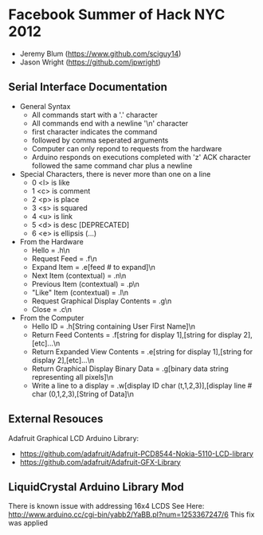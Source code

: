 Facebook Summer of Hack NYC 2012
================================
* Jeremy Blum (https://www.github.com/sciguy14)
* Jason Wright (https://github.com/jpwright)

Serial Interface Documentation
------------------------------
* General Syntax
  * All commands start with a '.' character
  * All commands end with a newline '\n' character
  * first character indicates the command
  * followed by comma seperated arguments
  * Computer can only repond to requests from the hardware
  * Arduino responds on executions completed with 'z' ACK character followed the same command char plus a newline
* Special Characters, there is never more than one on a line
  * 0 \<l\> is like  
  * 1 \<c\> is comment  
  * 2 \<p\> is place  
  * 3 \<s\> is squared  
  * 4 \<u\> is link  
  * 5 \<d\> is desc [DEPRECATED]  
  * 6 \<e\> is ellipsis (...)  
* From the Hardware
  * Hello 									= .h\n
  * Request Feed 							= .f\n
  * Expand Item								= .e[feed # to expand]\n 
  * Next Item (contextual)					= .n\n
  * Previous Item (contextual)				= .p\n
  * "Like" Item (contextual)				= .l\n
  * Request Graphical Display Contents  	= .g\n
  * Close									= .c\n
* From the Computer
  * Hello ID								= .h[String containing User First Name]\n
  * Return Feed Contents					= .f[string for display 1],[string for display 2],[etc]...\n
  * Return Expanded View Contents			= .e[string for display 1],[string for display 2],[etc]...\n
  * Return Graphical Display Binary Data	= .g[binary data string representing all pixels]\n
  * Write a line to a display			 	= .w[display ID char (t,1,2,3)],[display line # char (0,1,2,3),[String of Data]\n
  
 External Resouces
 -----------------
 Adafruit Graphical LCD Arduino Library:  
 * https://github.com/adafruit/Adafruit-PCD8544-Nokia-5110-LCD-library
 * https://github.com/adafruit/Adafruit-GFX-Library
 
 LiquidCrystal Arduino Library Mod
 ---------------------------------
 There is known issue with addressing 16x4 LCDS
 See Here: http://www.arduino.cc/cgi-bin/yabb2/YaBB.pl?num=1253367247/6
 This fix was applied
